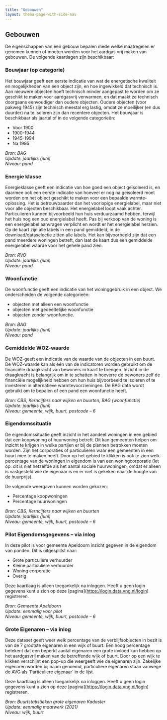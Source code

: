 ```yaml
---
title: "Gebouwen"
layout: thema-page-with-side-nav
---
```


## Gebouwen

De eigenschappen van een gebouw bepalen mede welke maatregelen er genomen kunnen of moeten worden voor het aardgas vrij maken van gebouwen.
De volgende kaartlagen zijn beschikbaar:

### Bouwjaar (op categorie)

Het bouwjaar geeft een eerste indicatie van wat de energetische kwaliteit en mogelijkheden van een object zijn, en hoe ingewikkeld dat technisch is. Aan nieuwere objecten hoeft technisch minder aangepast te worden om ze geschikt te maken voor aardgasvrij verwarmen, en dat maakt ze technisch doorgaans eenvoudiger dan oudere objecten. Oudere objecten (voor pakweg 1945) zijn technisch meestal erg lastig, omdat ze moeilijker (en dus duurder) na te isoleren zijn dan recentere objecten. Het bouwjaar is beschikbaar als jaartal of in de volgende categorieën:

- Voor 1900
- 1900-1944
- 1945-1994
- Na 1995

_Bron: BAG_<br/>
_Update: jaarlijks (juni)_<br/>
_Niveau: pand_

### Energie klasse

Energieklasse geeft een indicatie van hoe goed een object geïsoleerd is, en daarmee ook een eerste indicatie van hoeveel er nog na geïsoleerd moet worden om het object geschikt te maken voor een bepaalde warmte-oplossing. Het is betrouwbaarder dan het voorlopige energielabel, maar niet voor alle objecten beschikbaar. Het energielabel loopt vaak achter. Particulieren kunnen bijvoorbeeld hun huis verduurzaamd hebben, terwijl het huis nog een oud energielabel heeft. Pas bij verkoop van de woning is een energielabel aanvragen verplicht en wordt er het energielabel herzien. Op de kaart zijn alle labels in een pand gemiddeld, in de download/dataselectie zitten alle labels. Het kan bijvoorbeeld zijn dat een pand meerdere woningen betreft, dan laat de kaart dus een gemiddelde energielabel waarde voor het gehele pand zien.

_Bron: RVO_</br>
_Update: jaarlijks (juni)_<br/>
_Niveau: pand_

### Woonfunctie

De woonfunctie geeft een indicatie van het woninggebruik in een object. We onderscheiden de volgende categorieën:

- objecten met alleen een woonfunctie
- objecten met gedeeltelijke woonfunctie
- objecten zonder woonfunctie.

_Bron: BAG_<br/>
_Update: jaarlijks (juni)_<br/>
_Niveau: pand_

### Gemiddelde WOZ-waarde

De WOZ-geeft een indicatie van de waarde van de objecten in een buurt. De WOZ-waarde kan als één van de indicatoren worden gebruikt om de financiële draagkracht van bewoners in kaart te brengen. Inzicht in de draagkracht is belangrijk om in te schatten in hoeverre de bewoners zelf de financiële mogelijkheid hebben om hun huis bijvoorbeeld te isoleren of te investeren in alternatieve warmtevoorzieningen. De BAG data wordt gebruikt om te bepalen of een pand een woonfunctie heeft.

_Bron: CBS, Kerncijfers naar wijken en buurten, BAG (woonfunctie)_<br/>
_Update: jaarlijks (juni)_<br/>
_Niveau: gemeente, wijk, buurt, postcode – 6_

### Eigendomssituatie

De eigendomssituatie geeft inzicht in het aandeel woningen in een gebied dat een koopwoning of huurwoning betreft. Dit kan gemeenten helpen om inzicht te krijgen in welke partijen er bij de plannen betrokken moeten worden. Zijn het corporaties of particulieren waar een gemeenten in een buurt mee te maken heeft. Door op het gebied te klikken is ook te zien welk percentage van de woningen in eigendom is van een woningcorporatie (let op: dit is niet hetzelfde als het aantal sociale huurwoningen, omdat er alleen is vastgesteld wie de eigenaar is en er niet is gekeken naar de hoogte van de huurprijs).

De volgende weergaven kunnen worden gekozen:

- Percentage koopwoningen
- Percentage huurwoningen

_Bron: CBS, Kerncijfers naar wijken en buurten_<br/>
_Update: jaarlijks (juni)_<br/>
_Niveau: gemeente, wijk, buurt, postcode – 6_

### Pilot Eigendomsgegevens – via inlog

In deze pilot is voor gemeente Apeldoorn inzicht gegeven in de eigendom van panden. Dit is uitgesplitst naar:

- Grote particuliere verhuurder
- Kleine particuliere verhuurder
- Woning corporatie
- Overig

Deze kaartlaag is alleen toegankelijk na inloggen. Heeft u geen login gegevens kunt u zich op deze \[pagina\](<https://login.data.vng.nl/login>) registreren.

_Bron: Gemeente Apeldoorn_<br/>
_Update: eenmalig voor pilot_<br/>
_Niveau: gemeente, wijk, buurt, postcode – 6_

### Grote Eigenaren – via inlog

Deze dataset geeft weer welk percentage van de verblijfsobjecten in bezit is van de 7 grootste eigenaren in een wijk of buurt. Een hoog percentage betekent dat een beperkt aantal eigenaren een grote invloed kan hebben op het aardgasvrij maken van de betreffende wijk of buurt. Door op een wijk te klikken verschijnt een pop-up die weergeeft wie de eigenaren zijn. Zakelijke eigenaren worden bij naam genoemd, particuliere eigenaren staan vanwege de AVG als ‘Particuliere eigenaar’ in de lijst.

Deze kaartlaag is alleen toegankelijk na inloggen. Heeft u geen login gegevens kunt u zich op deze \[pagina\](<https://login.data.vng.nl/login>) registreren.

_Bron: Buurtstatistieken grote eigenaren Kadaster_<br/>
_Update: eenmalig maatwerk (2021)_<br/>
_Niveau: wijk, buurt_
